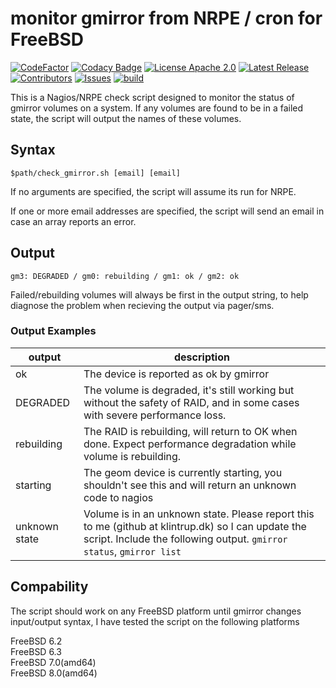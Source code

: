 # monitor gmirror from NRPE / cron for FreeBSD

[![CodeFactor](https://www.codefactor.io/repository/github/klintrup/check_gmirror/badge)](https://www.codefactor.io/repository/github/klintrup/check_gmirror)
[![Codacy Badge](https://app.codacy.com/project/badge/Grade/cc158957feef461bad697b8ecedbdd50)](https://app.codacy.com/gh/Klintrup/check_gmirror/dashboard)
[![License Apache 2.0](https://img.shields.io/github/license/Klintrup/check_gmirror)](https://github.com/Klintrup/check_gmirror/blob/main/LICENSE)
[![Latest Release](https://img.shields.io/github/v/release/Klintrup/check_gmirror)](https://github.com/Klintrup/check_gmirror/releases)
[![Contributors](https://img.shields.io/github/contributors-anon/Klintrup/check_gmirror)](https://github.com/Klintrup/check_gmirror/graphs/contributors)
[![Issues](https://img.shields.io/github/issues/Klintrup/check_gmirror)](https://github.com/Klintrup/check_gmirror/issues)
[![build](https://img.shields.io/github/actions/workflow/status/Klintrup/check_gmirror/lint-shell.yml)](https://github.com/Klintrup/check_gmirror/actions/workflows/lint-shell.yml)

This is a Nagios/NRPE check script designed to monitor the status of gmirror volumes on a system. If any volumes are found to be in a failed state, the script will output the names of these volumes.

## Syntax

`$path/check_gmirror.sh [email] [email]`

If no arguments are specified, the script will assume its run for NRPE.

If one or more email addresses are specified, the script will send an email in case an array reports an error.

## Output

`gm3: DEGRADED / gm0: rebuilding / gm1: ok / gm2: ok`

Failed/rebuilding volumes will always be first in the output string, to help diagnose the problem when recieving the output via pager/sms.

### Output Examples

| output        | description                                                                                                                                                                |
| ------------- | -------------------------------------------------------------------------------------------------------------------------------------------------------------------------- |
| ok            | The device is reported as ok by gmirror                                                                                                                                    |
| DEGRADED      | The volume is degraded, it's still working but without the safety of RAID, and in some cases with severe performance loss.                                                 |
| rebuilding    | The RAID is rebuilding, will return to OK when done. Expect performance degradation while volume is rebuilding.                                                            |
| starting      | The geom device is currently starting, you shouldn't see this and will return an unknown code to nagios                                                                    |
| unknown state | Volume is in an unknown state. Please report this to me (github at klintrup.dk) so I can update the script. Include the following output. `gmirror status`, `gmirror list` |

## Compability

The script should work on any FreeBSD platform until gmirror changes input/output syntax, I have tested the script on the following platforms

FreeBSD 6.2  
FreeBSD 6.3  
FreeBSD 7.0(amd64)  
FreeBSD 8.0(amd64)
